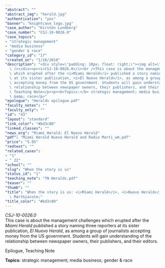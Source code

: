 ```yaml
---
"abstract": ""
"abstract_img": "herald.jpg"
"authentication": "yes"
"banner": "knightcase_logo.jpg"
"case_author": "Kirsten Lundberg"
"case_number": "CSJ-10-0026.0"
"case_topics":
- "strategic management"
- "media business"
- "gender & race"
"category_id": "17"
"created_on": "1/26/2010"
"description": "<div style=\"padding: 10px; float: right;\"><img alt=\"\" src=\"/casestudy/files/photos/389/herald_abstract_small.jpg\"\
  \ /></div><p><i>CSJ-10-0026.0</i><br />This case is about the management challenges\
  \ which erupted after the <i>Miami Herald</i> published a story naming three reporters\
  \ at its sister publication, <i>El Nuevo Herald</i>, as among a group of journalists\
  \ accepting money from the US government. Students will gain understanding of the\
  \ relationship between newspaper owners, their publishers, and their editors.</p><p>Epilogue,\
  \ Teaching Note</p><p><b>Topics:</b> strategic management; media business; gender\
  \ &amp; race</p>"
"epologue": "Heralds epilogue.pdf"
"faculty_notes": ""
"faculty_only": ""
"id": "43"
"layout": "standard"
"link_color": "#bd3c00"
"linked_classes": ""
"news_org": "Miami Herald; El Nuevo Herald"
"pdf": "Miami Herald Nuevo Herald and Radio Marti_wm.pdf"
"price": "5.95"
"redtext": ""
"related_cases":
- "1"
- " 22"
"school": ""
"slug": "When the story is us"
"status_id": "1"
"teaching_note": "TN Heralds.pdf"
"teaser": ""
"thumb": ""
"title": "When the story is us: <i>Miami Herald</i>, <i>Nuevo Herald</i> and Radio\
  \ Mart&iacute;"
"title_color": "#bd3c00"
---
```

<div style="padding: 10px; float: right;"><img alt="" src="/casestudy/files/photos/389/herald_abstract_small.jpg" /></div><p><i>CSJ-10-0026.0</i><br />This case is about the management challenges which erupted after the <i>Miami Herald</i> published a story naming three reporters at its sister publication, <i>El Nuevo Herald</i>, as among a group of journalists accepting money from the US government. Students will gain understanding of the relationship between newspaper owners, their publishers, and their editors.</p><p>Epilogue, Teaching Note</p><p><b>Topics:</b> strategic management; media business; gender &amp; race</p>
